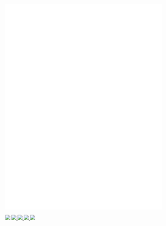 ![Metrics](https://github.com/huangenguo/huangenguo/blob/main/github-metrics.svg)

[![](https://komarev.com/ghpvc/?username=huangenguo&style=flat-square)](https://github.com/antonkomarev/github-profile-views-counter)
<a href="https://github.com/huangenguo">
  <img src="https://img.shields.io/badge/github-huangenguo-211F1F?logo=github&logoColor=white&style=flat-square" />
</a>
<a href="https://resume.github.io/?huangenguo">
  <img src="https://img.shields.io/badge/resume-Github 简历-lightgrey?logo=github&logoColor=white&style=flat-square" />
</a>
<a href="https://n.huangenguo.ml">
  <img src="https://img.shields.io/badge/website-notion主页-green?logo=notion&logoColor=white&style=flat-square" />
</a>
<a href="https://123.huangenguo.ml">
  <img src="https://img.shields.io/badge/Edtech-教育技术导航-1BC?logo=vercel&logoColor=white&style=flat-square" />
</a>
